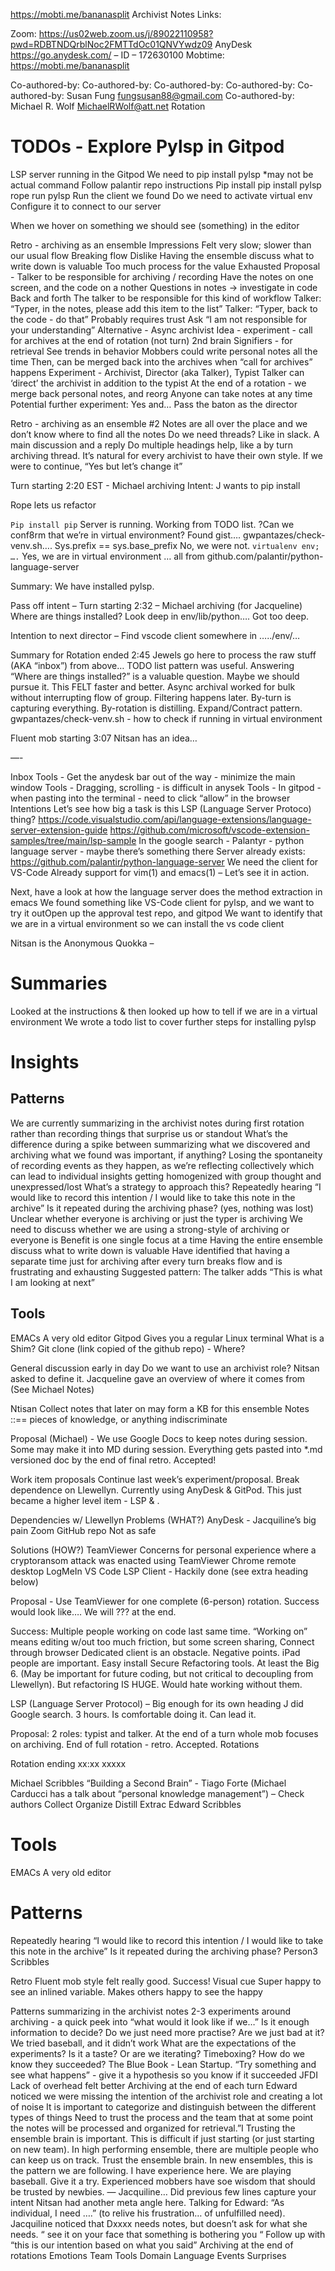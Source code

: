 https://mobti.me/bananasplit
Archivist Notes
Links:

Zoom: https://us02web.zoom.us/j/89022110958?pwd=RDBTNDQrblNoc2FMTTdOc01QNVYwdz09
AnyDesk https://go.anydesk.com/ – ID – 172630100
Mobtime: https://mobti.me/bananasplit

Co-authored-by: 
Co-authored-by: 
Co-authored-by: 
Co-authored-by: 
Co-authored-by: Susan Fung <fungsusan88@gmail.com>
Co-authored-by: Michael R. Wolf <MichaelRWolf@att.net>
Rotation
# TODOs - Explore Pylsp in Gitpod
LSP server running in the Gitpod
We need to pip install pylsp *may not be actual command
Follow palantir repo instructions
Pip install 
pip install pylsp rope
run pylsp
Run the client we found
Do we need to activate virtual env
Configure it to connect to our server


When we hover on something we should see (something) in the editor


Retro - archiving as an ensemble
Impressions
Felt very slow; slower than our usual flow
Breaking flow
Dislike
Having the ensemble discuss what to write down is valuable
Too much process for the value
Exhausted
Proposal - Talker to be responsible for archiving / recording
Have the notes on one screen, and the code on a nother
Questions in notes -> investigate in code
Back and forth
The talker to be responsible for this kind of workflow
Talker: “Typer, in the notes, please add this item to the list”
Talker: “Typer, back to the code - do that”
Probably requires trust
Ask
“I am not responsible for your understanding”
Alternative - Async archivist
Idea - experiment - call for archives at the end of rotation (not turn)
2nd brain
Signifiers - for retrieval
See trends in behavior
Mobbers could write personal notes all the time
Then, can be merged back into the archives when “call for archives” happens
Experiment - Archivist, Director (aka Talker), Typist
Talker can ‘direct’ the archivist in addition to the typist
At the end of a rotation - we merge back personal notes, and reorg
Anyone can take notes at any time
Potential further experiment: Yes and… Pass the baton as the director

Retro - archiving as an ensemble #2
Notes are all over the place and we don’t know where to find all the notes
Do we need threads? Like in slack. A main discussion and a reply
Do multiple headings help, like a by turn archiving thread.
It’s natural for every archivist to have their own style.
If we were to continue, “Yes but let’s change it”


Turn starting 2:20 EST - Michael archiving
Intent: J wants to pip install <something>

Rope lets us refactor

```Pip install pip```
Server is running.
Working from TODO list.
?Can we conf8rm that we’re in virtual environment?
Found gist….  gwpantazes/check-venv.sh…. Sys.prefix == sys.base_prefix
No, we were not.
```virtualenv env; ….```
Yes, we are in virtual environment
… all from github.com/palantir/python-language-server

Summary:
We have installed pylsp.

Pass off intent – 
Turn starting 2:32 – Michael archiving (for Jacqueline)
Where are things installed?  Look deep in env/lib/python….   Got too deep.

Intention to next director – Find vscode client somewhere in …../env/…

Summary for Rotation ended 2:45
Jewels go here to process the raw stuff (AKA “inbox”) from above…
TODO list pattern was useful.
Answering “Where are things installed?” is a valuable question. Maybe we should pursue it.
This FELT faster and better.
Async archival worked for bulk without interrupting flow of group.  Filtering happens later.
By-turn is capturing everything.  By-rotation is distilling.  Expand/Contract pattern.
 gwpantazes/check-venv.sh - how to check if running in virtual environment 


Fluent mob starting 3:07
Nitsan has an idea… 

—-







Inbox
Tools - Get the anydesk bar out of the way - minimize the main window
Tools - Dragging, scrolling - is difficult in anysek
Tools - In gitpod - when pasting into the terminal - need to click “allow” in the browser
Intentions
Let’s see how big a task is this LSP (Language Server Protoco) thing?
https://code.visualstudio.com/api/language-extensions/language-server-extension-guide
https://github.com/microsoft/vscode-extension-samples/tree/main/lsp-sample
In the google search - Palantyr - python language server - maybe there’s something there
Server already exists: https://github.com/palantir/python-language-server
We need the client for VS-Code
Already support for vim(1) and emacs(1) – Let’s see it in action.


Next, have a look at how the language server does the method extraction in emacs
We found something like VS-Code client for pylsp, and we want to try it outOpen up the approval test repo, and gitpod
We want to identify that we are in a virtual environment so we can install the vs code client


Nitsan is the Anonymous Quokka – 


# Summaries
Looked at the instructions & then looked up how to tell if we are in a virtual environment
We wrote a todo list to cover further steps for installing pylsp







# Insights 

## Patterns

We are currently summarizing in the archivist notes during first rotation rather than recording things that surprise us or standout
What’s the difference during a spike between summarizing what we discovered and archiving what we found was important, if anything?
Losing the spontaneity of recording events as they happen, as we’re reflecting collectively which can lead to individual insights getting homogenized with group thought and unexpressed/lost
What’s a strategy to approach this?
Repeatedly hearing “I would like to record this intention / I would like to take this note in the archive”
Is it repeated during the archiving phase? (yes, nothing was lost)
Unclear whether everyone is archiving or just the typer is archiving
We need to discuss whether we are using a strong-style of archiving or everyone is
Benefit is one single focus at a time
Having the entire ensemble discuss what to write down is valuable
Have identified that having a separate time just for archiving after every turn breaks flow and is frustrating and exhausting
Suggested pattern: The talker adds “This is what I am looking at next”

## Tools

EMACs
A very old editor
Gitpod 
Gives you a regular Linux terminal
What is a Shim?
Git clone (link copied of the github repo) - Where?

General discussion early in day
Do we want to use an archivist role?
Nitsan asked to define it.
Jacqueline gave an overview of where it comes from (See Michael Notes)

Ntisan
Collect notes that later on may form a KB for this ensemble
Notes ::== pieces of knowledge, or anything indiscriminate


Proposal (Michael) - We use Google Docs to keep notes during session.  Some may make it into MD during session.  Everything gets pasted into *.md versioned doc by the end of final retro.  Accepted!

Work item proposals
Continue last week’s experiment/proposal.  Break dependence on Llewellyn.  Currently using AnyDesk & GitPod.  This just became a higher level item - LSP & .

Dependencies w/ Llewellyn
Problems (WHAT?)
AnyDesk - Jacquiline’s big pain
Zoom
GitHub repo
Not as safe



Solutions (HOW?)
TeamViewer
Concerns for personal experience where a cryptoransom attack was enacted using TeamViewer
Chrome remote desktop
LogMeIn
VS Code LSP Client - Hackily done (see extra heading below)


Proposal - Use TeamViewer for one complete (6-person) rotation.  Success would look like…. We will ??? at the end.

Success:
Multiple people working on code last same time.  “Working on” means editing w/out too much friction, but some screen sharing,
Connect through browser
Dedicated client is an obstacle.  Negative points.  iPad people are important.
Easy install
Secure
Refactoring tools.  At least the Big 6.  (May be important for future coding, but not critical to decoupling from Llewellyn).  But refactoring IS HUGE.  Would hate working without them.



LSP (Language Server Protocol) – Big enough for its own heading
J did Google search. 3 hours.  Is comfortable doing it.  Can lead it.

Proposal: 2 roles: typist and talker.  At the end of a turn whole mob focuses on archiving. End of full rotation - retro. Accepted.
Rotations


Rotation ending xx:xx
xxxxx




Michael Scribbles
“Building a Second Brain” - Tiago Forte (Michael Carducci has a talk about “personal knowledge management”) – Check authors
Collect
Organize
Distill
Extrac
Edward Scribbles
# Tools
EMACs
A very old editor

# Patterns
Repeatedly hearing “I would like to record this intention / I would like to take this note in the archive”
Is it repeated during the archiving phase?
Person3 Scribbles

Retro
Fluent  mob style felt really good.
Success! Visual cue 
Super happy to see an inlined variable.
Makes others happy to see the happy



Patterns
 summarizing in the archivist notes 
2-3 experiments around archiving - a quick peek into “what would it look like if we…”
Is it enough information to decide?
Do we just need more practise? Are we just bad at it?
We tried baseball, and it didn’t work
What are the expectations of the experiments? Is it a taste? Or are we iterating?
Timeboxing?
How do we know they succeeded?
The Blue Book - Lean Startup.
“Try something and see what happens” - give it a hypothesis so you know if it succeeded
JFDI
Lack of overhead felt better
Archiving at the end of each turn
Edward noticed we were missing the intention of the archivist  role and creating a lot of noise
It is important to categorize and distinguish between the different types of things
Need to trust the process and the team that at some point the notes will be processed and organized for retrieval.”I 
Trusting the ensemble brain is important.  This is difficult if just starting (or just starting on new team).
In high performing ensemble, there are multiple people who can keep us on track. Trust the ensemble brain.
In new ensembles, this is the pattern we are following.  I have experience here.  We are playing baseball.  Give it a try.
Experienced mobbers have soe wisdom that should be trusted by newbies.
— Jacquiline… Did previous few lines capture your intent
Nitsan had another meta angle here.
Talking for Edward:  “As individual, I need ….” (to relive his frustration… of unfulfilled need).
Jacquiline noticed that Dxxxx needs notes, but doesn’t ask for what she needs.
“ see it on your face that something is bothering you “
Follow up with “this is our intention based on what you said”
Archiving at the end of rotations
Emotions
Team
Tools
Domain
Language
Events
Surprises



